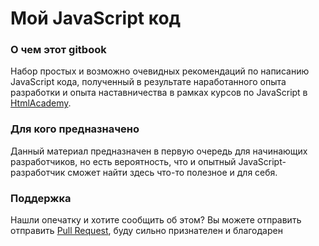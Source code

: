 # Мой JavaScript код

### О чем этот gitbook

Набор простых и возможно очевидных рекомендаций по написанию JavaScript кода, полученный в результате наработанного опыта разработки и опыта наставничества в рамках курсов по JavaScript в [HtmlAcademy](https://htmlacademy.ru).

### Для кого предназначено

Данный материал предназначен в первую очередь для начинающих разработчиков, но есть вероятность, что и опытный JavaScript-разработчик сможет найти здесь что-то полезное и для себя.

### Поддержка

Нашли опечатку и хотите сообщить об этом?  Вы можете отправить отправить [Pull Request](https://github.com/ufocoder/my-javascript-code/compare), буду сильно признателен и благодарен






